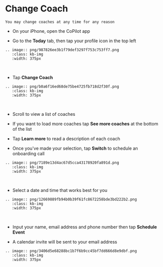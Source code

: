 # Change Coach

```{note}
You may change coaches at any time for any reason
```

- On your iPhone, open the CoPilot app

- Go to the **Today** tab, then tap your profile icon in the top left

```{eval-rst}
.. image:: png/987826ee3b1f79def3297f753c753ff7.png
   :class: kb-img
   :width: 375px
```

&nbsp;

- Tap **Change Coach**

```{eval-rst}
.. image:: png/b0a6f16ed68de75be4725fb718d2f30f.png
   :class: kb-img
   :width: 375px
```

&nbsp;

- Scroll to view a list of coaches

- If you want to load more coaches tap **See more coaches** at the bottom of the list

- Tap **Learn more** to read a description of each coach

- Once you've made your selection, tap **Switch** to schedule an onboarding call

```{eval-rst}
.. image:: png/7189e13d4ac67d5cca43178920fa891d.png
   :class: kb-img
   :width: 375px
```

&nbsp;

- Select a date and time that works best for you

```{eval-rst}
.. image:: png/12669889fb94b0b39f61fc8672258bde3bd222b2.png
   :class: kb-img
   :width: 375px
```

&nbsp;

- Input your name, email address and phone number then tap **Schedule Event**

- A calendar invite will be sent to your email address

```{eval-rst}
.. image:: png/3406d5e68288bc1b7f6b9cc45bf7dd666d8e9dbf.png
   :class: kb-img
   :width: 375px
```
